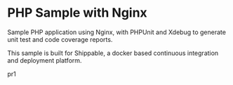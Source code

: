 PHP Sample with Nginx
=================================

Sample PHP application using Nginx, with PHPUnit and Xdebug to generate unit test and code coverage reports.

This sample is built for Shippable, a docker based continuous integration and deployment platform.

pr1

